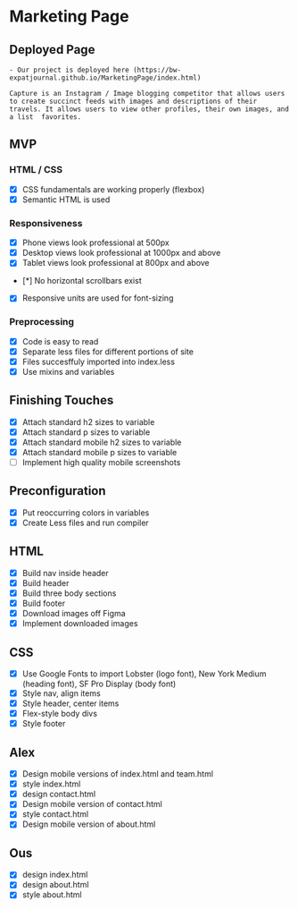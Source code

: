# Marketing Page

## Deployed Page
    - Our project is deployed here (https://bw-expatjournal.github.io/MarketingPage/index.html)

    Capture is an Instagram / Image blogging competitor that allows users to create succinct feeds with images and descriptions of their travels. It allows users to view other profiles, their own images, and a list  favorites.

## MVP
### HTML / CSS
* [x] CSS fundamentals are working properly (flexbox)
* [x] Semantic HTML is used
### Responsiveness
* [x] Phone views look professional at 500px
* [x] Desktop views look professional at 1000px and above
* [x] Tablet views look professional at 800px and above
* [*] No horizontal scrollbars exist
* [x] Responsive units are used for font-sizing
### Preprocessing
* [x] Code is easy to read
* [x] Separate less files for different portions of site
* [x] Files succesffuly imported into index.less
* [x] Use mixins and variables

## Finishing Touches
* [x] Attach standard h2 sizes to variable
* [x] Attach standard p sizes to variable
* [x] Attach standard mobile h2 sizes to variable
* [x] Attach standard mobile p sizes to variable
* [ ] Implement high quality mobile screenshots

## Preconfiguration
* [x] Put reoccurring colors in variables
* [x] Create Less files and run compiler

## HTML
* [x] Build nav inside header
* [x] Build header
* [x] Build three body sections
* [x] Build footer
* [x] Download images off Figma
* [x] Implement downloaded images

## CSS
* [x] Use Google Fonts to import Lobster (logo font), New York Medium (heading font), SF Pro Display (body font)
* [x] Style nav, align items
* [x] Style header, center items
* [x] Flex-style body divs
* [x] Style footer

## Alex
* [x] Design mobile versions of index.html and team.html
* [x] style index.html
* [x] design contact.html
* [x] Design mobile version of contact.html
* [x] style contact.html
* [x] Design mobile version of about.html

## Ous
* [x] design index.html
* [x] design about.html
* [x] style about.html